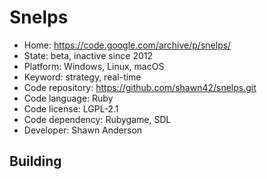 # Snelps

- Home: https://code.google.com/archive/p/snelps/
- State: beta, inactive since 2012
- Platform: Windows, Linux, macOS
- Keyword: strategy, real-time
- Code repository: https://github.com/shawn42/snelps.git
- Code language: Ruby
- Code license: LGPL-2.1
- Code dependency: Rubygame, SDL
- Developer: Shawn Anderson

## Building

